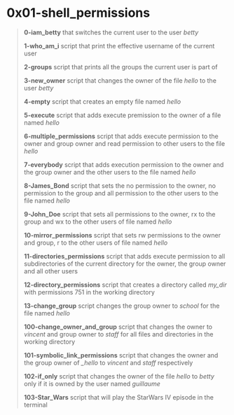 # 0x01-shell_permissions

> **0-iam_betty** that switches the current user to the user *betty*
>
> **1-who_am_i** script that print the effective username of the current user
>
> **2-groups** script that prints all the groups the current user is part of
>
> **3-new_owner** script that changes the owner of the file *hello* to the user *betty*
>
> **4-empty** script that creates an empty file named *hello*
>
> **5-execute** script that adds execute premission to the owner of a file named *hello*
>
> **6-multiple_permissions** script that adds execute permission to the owner and group owner and read permission to other users to the file *hello*
>
> **7-everybody** script that adds execution permission to the owner and the group owner and the other users to the file named *hello*
>
> **8-James_Bond** script that sets the no permission to the owner, no permission to the group and all permission to the other users to the file named *hello*
> 
> **9-John_Doe** script that sets all permissions to the owner, rx to the group and wx to the other users of file named *hello*
>
> **10-mirror_permissions** script that sets rw permissions to the owner and group, r to the other users of file named *hello*
>
> **11-directories_permissions** script that adds execute permission to all subdirectories of the current directory for the owner, the group owner and all other users
>
> **12-directory_permissions** script that creates a directory called *my_dir* with permissions 751 in the working directory
>
> **13-change_group** script changes the group owner to *school* for the file named *hello*
>
> **100-change_owner_and_group** script that changes the owner to *vincent* and group owner to *staff* for all files and directories in the working directory
>
> **101-symbolic_link_permissions** script that changes the owner and the group owner of *_hello* to *vincent* and *staff* respectively
>
> **102-if_only** script that changes the owner of the file *hello* to *betty* only if it is owned by the user named *guillaume*
>
> **103-Star_Wars** script that will play the StarWars IV episode in the terminal
>
